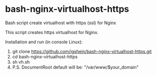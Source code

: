 # bash-nginx-virtualhost-https
Bash script create virtualhost with https (ssl) for Nginx



This script creates https virtualhost for Nginx.

Installation and run (in console Linux):

1) git clone https://github.com/igshein/bash-nginx-virtualhost-https.git
2) cd bash-nginx-virtualhost-https
3) sh vh.sh
4) P.S. DocumentRoot default will be: "/var/www/$your_domain"
